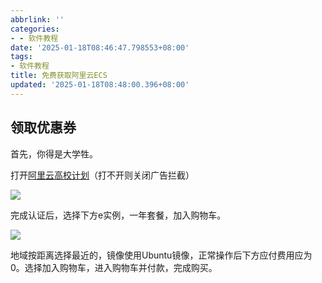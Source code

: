 ```yaml
---
abbrlink: ''
categories:
- - 软件教程
date: '2025-01-18T08:46:47.798553+08:00'
tags:
- 软件教程
title: 免费获取阿里云ECS
updated: '2025-01-18T08:48:00.396+08:00'
---
```

## 领取优惠券

首先，你得是大学牲。

打开[阿里云高校计划](https://university.aliyun.com/)（打不开则关闭广告拦截）

![](https://lin8177.oss-cn-shenzhen.aliyuncs.com/20250118085343.png)

完成认证后，选择下方e实例，一年套餐，加入购物车。

![](https://lin8177.oss-cn-shenzhen.aliyuncs.com/20250118091945.png)

地域按距离选择最近的，镜像使用Ubuntu镜像，正常操作后下方应付费用应为0。选择加入购物车，进入购物车并付款，完成购买。
